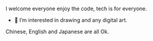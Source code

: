 
I welcome everyone enjoy the code, tech is for everyone.

- 👀 I’m interested in drawing and any digital art. 

Chinese, English and Japanese are all Ok.
